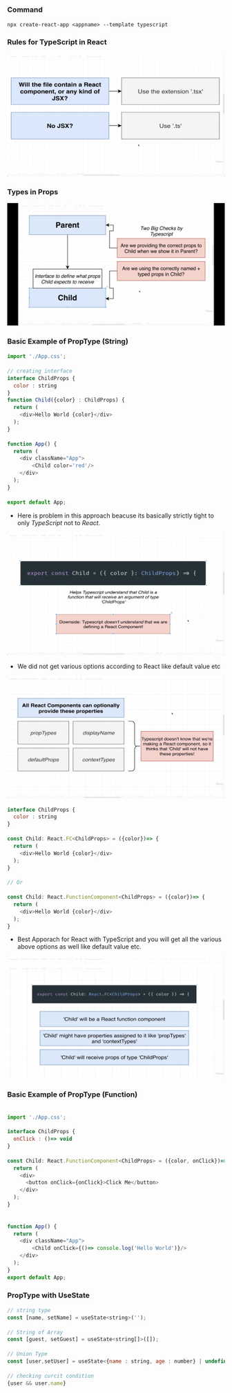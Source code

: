 ### Command
```
npx create-react-app <appname> --template typescript
```
### Rules for TypeScript in React
![Image](./images/1-typescript-rules.png)

### Types in Props
![Image](./images/2-typesofprops.png)

### Basic Example of PropType (String)

```javascript
import './App.css';

// creating interface 
interface ChildProps {
  color : string
}
function Child({color} : ChildProps) {
  return (
    <div>Hello World {color}</div>
  );
}

function App() {
  return (
    <div className="App">
        <Child color='red'/>
    </div>
  );
}

export default App;
```
* Here is problem in this approach beacuse its basically strictly tight to only _TypeScript_ not to _React_.

![Image](./images/3-problem-simple-approach.png)

* We did not get various options according to React like default value etc

![Image](./images/4-not-getting-various-option-according-to-react.png)

```javascript
interface ChildProps {
  color : string
}

const Child: React.FC<ChildProps> = ({color})=> {
  return (
    <div>Hello World {color}</div>
  );
}

// Or 

const Child: React.FunctionComponent<ChildProps> = ({color})=> {
  return (
    <div>Hello World {color}</div>
  );
}

```
* Best Apporach for React with TypeScript and you will get all the various above options as well like default value etc.

![Image](./images/5-react-typescript-approach.png)


### Basic Example of PropType (Function)

```javascript

import './App.css';

interface ChildProps {
  onClick : ()=> void
}

const Child: React.FunctionComponent<ChildProps> = ({color, onClick})=> {
  return (
    <div>
      <button onClick={onClick}>Click Me</button>
    </div>
  );
}


function App() {
  return (
    <div className="App">
        <Child onClick={()=> console.log('Hello World')}/>
    </div>
  );
}
export default App;
```

### PropType with UseState

```javascript
// string type
const [name, setName] = useState<string>('');

// String of Array
const [guest, setGuest] = useState<string[]>([]);

// Union Type
const [user,setUser] = useState<{name : string, age : number} | undefined>();

// checking curcit condition
{user && user.name}
```